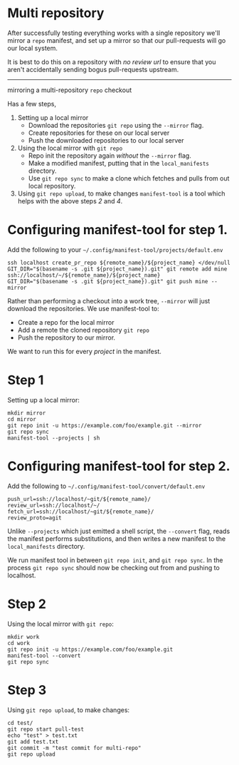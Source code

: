 # Multi repository

After successfully testing everything works with a single repository
we'll mirror a `repo` manifest, and set up a mirror so that our pull-requests will go our local system.

It is best to do this on a repository with *no review url*  to ensure that you aren't accidentally sending bogus pull-requests upstream.

-----

mirroring a multi-repository `repo` checkout

Has a few steps,
1. Setting up a local mirror 
   * Download the repositories `git repo` using the `--mirror` flag.
   * Create repositories for these on our local server
   * Push the downloaded repositories to our local server
2. Using the local mirror with `git repo`
   * Repo init the repository again *without* the `--mirror` flag.
   * Make a modified manifest, putting that in the `local_manifests` directory.
   * Use `git repo sync` to make a clone which fetches and pulls from out local repository.
3. Using `git repo upload`, to make changes
`manifest-tool` is a tool which helps with the above steps *2* and *4*.

# Configuring manifest-tool for step 1.

Add the following to your `~/.config/manifest-tool/projects/default.env`
```
ssh localhost create_pr_repo ${remote_name}/${project_name} </dev/null
GIT_DIR="$(basename -s .git ${project_name}).git" git remote add mine ssh://localhost/~/${remote_name}/${project_name}
GIT_DIR="$(basename -s .git ${project_name}).git" git push mine --mirror
```

Rather than performing a checkout into a work tree, `--mirror` will just download the repositories.  We use manifest-tool to:
* Create a repo for the local mirror
* Add a remote the cloned repository `git repo`
* Push the repository to our mirror.

We want to run this for every *project* in the manifest.

# Step 1

Setting up a local mirror:
```
mkdir mirror
cd mirror
git repo init -u https://example.com/foo/example.git --mirror
git repo sync
manifest-tool --projects | sh
```


# Configuring manifest-tool for step 2.

  Add the following to `~/.config/manifest-tool/convert/default.env`
```
push_url=ssh://localhost/~git/${remote_name}/
review_url=ssh://localhost/~/
fetch_url=ssh://localhost/~git/${remote_name}/
review_proto=agit
```

Unlike `--projects` which just emitted a shell script,
the `--convert` flag, reads the manifest performs substitutions,
and then writes a new manifest to the `local_manifests` directory.

We run manifest tool in between `git repo init`, and `git repo sync`.  In the process `git repo sync` should now be checking out from and pushing to localhost.

# Step 2

Using the local mirror with `git repo`:

```
mkdir work
cd work
git repo init -u https://example.com/foo/example.git
manifest-tool --convert
git repo sync
```

# Step 3
 Using `git repo upload`, to make changes:

```
cd test/
git repo start pull-test
echo "test" > test.txt
git add test.txt
git commit -m "test commit for multi-repo"
git repo upload
```
